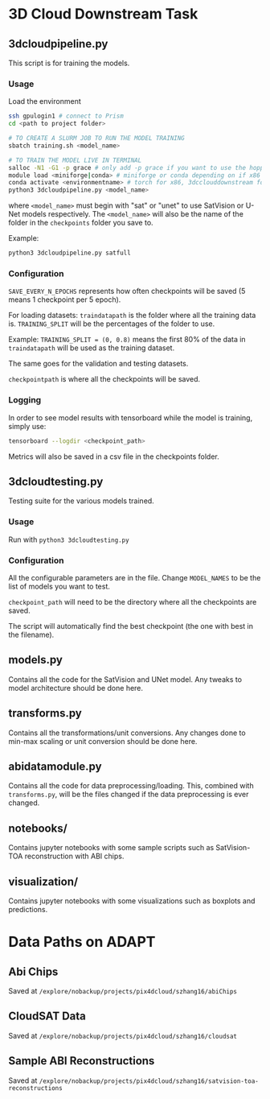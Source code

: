# 3D Cloud Downstream Task

## 3dcloudpipeline.py
This script is for training the models.

### Usage
Load the environment
```bash
ssh gpulogin1 # connect to Prism
cd <path to project folder>

# TO CREATE A SLURM JOB TO RUN THE MODEL TRAINING
sbatch training.sh <model_name>

# TO TRAIN THE MODEL LIVE IN TERMINAL
salloc -N1 -G1 -p grace # only add -p grace if you want to use the hopper arm nodes
module load <miniforge|conda> # miniforge or conda depending on if x86 vs arm
conda activate <environmentname> # torch for x86, 3dcclouddownstream for arm
python3 3dcloudpipeline.py <model_name>
```

where `<model_name>` must begin with "sat" or "unet" to use SatVision or U-Net models respectively.
The `<model_name>` will also be the name of the folder in the `checkpoints` folder you save to.

Example:
```bash
python3 3dcloudpipeline.py satfull
```

### Configuration

`SAVE_EVERY_N_EPOCHS` represents how often checkpoints will be saved (5 means 1 checkpoint per 5 epoch).

For loading datasets:
`traindatapath` is the folder where all the training data is.
`TRAINING_SPLIT` will be the percentages of the folder to use.

Example:
`TRAINING_SPLIT = (0, 0.8)` means the first 80% of the data in `traindatapath` will be used as the training dataset.

The same goes for the validation and testing datasets.

`checkpointpath` is where all the checkpoints will be saved.

### Logging

In order to see model results with tensorboard while the model is training, simply use:
```bash
tensorboard --logdir <checkpoint_path>
```
Metrics will also be saved in a csv file in the checkpoints folder.

## 3dcloudtesting.py

Testing suite for the various models trained.

### Usage
Run with `python3 3dcloudtesting.py`

### Configuration
All the configurable parameters are in the file. Change `MODEL_NAMES` to be the list of models you want to test.

`checkpoint_path` will need to be the directory where all the checkpoints are saved.

The script will automatically find the best checkpoint (the one with best in the filename).

## models.py
Contains all the code for the SatVision and UNet model. Any tweaks to model architecture should be done here.

## transforms.py
Contains all the transformations/unit conversions. Any changes done to min-max scaling or unit conversion should be done here.

## abidatamodule.py
Contains all the code for data preprocessing/loading. This, combined with `transforms.py`, will be the files changed if the data preprocessing is ever changed.

## notebooks/
Contains jupyter notebooks with some sample scripts such as SatVision-TOA reconstruction with ABI chips.

## visualization/
Contains jupyter notebooks with some visualizations such as boxplots and predictions.

# Data Paths on ADAPT

## Abi Chips
Saved at `/explore/nobackup/projects/pix4dcloud/szhang16/abiChips`

## CloudSAT Data
Saved at `/explore/nobackup/projects/pix4dcloud/szhang16/cloudsat`

## Sample ABI Reconstructions
Saved at `/explore/nobackup/projects/pix4dcloud/szhang16/satvision-toa-reconstructions`
